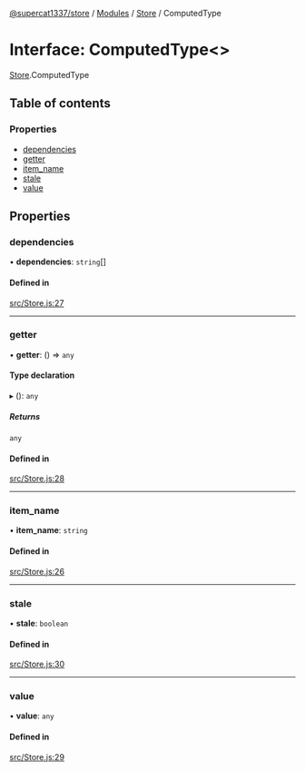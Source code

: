 [@supercat1337/store](../README.md) / [Modules](../modules.md) / [Store](../modules/Store.md) / ComputedType

# Interface: ComputedType\<\>

[Store](../modules/Store.md).ComputedType

## Table of contents

### Properties

- [dependencies](Store.ComputedType.md#dependencies)
- [getter](Store.ComputedType.md#getter)
- [item\_name](Store.ComputedType.md#item_name)
- [stale](Store.ComputedType.md#stale)
- [value](Store.ComputedType.md#value)

## Properties

### dependencies

• **dependencies**: `string`[]

#### Defined in

[src/Store.js:27](https://github.com/supercat911/store/blob/50356dfc282b266e2a37bddbcf0d115dc960dfe7/src/Store.js#L27)

___

### getter

• **getter**: () => `any`

#### Type declaration

▸ (): `any`

##### Returns

`any`

#### Defined in

[src/Store.js:28](https://github.com/supercat911/store/blob/50356dfc282b266e2a37bddbcf0d115dc960dfe7/src/Store.js#L28)

___

### item\_name

• **item\_name**: `string`

#### Defined in

[src/Store.js:26](https://github.com/supercat911/store/blob/50356dfc282b266e2a37bddbcf0d115dc960dfe7/src/Store.js#L26)

___

### stale

• **stale**: `boolean`

#### Defined in

[src/Store.js:30](https://github.com/supercat911/store/blob/50356dfc282b266e2a37bddbcf0d115dc960dfe7/src/Store.js#L30)

___

### value

• **value**: `any`

#### Defined in

[src/Store.js:29](https://github.com/supercat911/store/blob/50356dfc282b266e2a37bddbcf0d115dc960dfe7/src/Store.js#L29)
